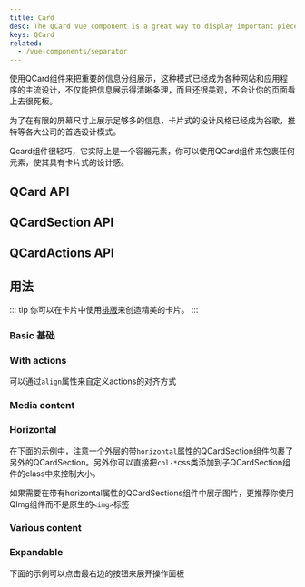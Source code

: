 ```yaml
---
title: Card
desc: The QCard Vue component is a great way to display important pieces of grouped content. It assists the viewer by containing and organizing information, while also setting up predictable expectations.
keys: QCard
related:
  - /vue-components/separator
---
```


使用QCard组件来把重要的信息分组展示，这种模式已经成为各种网站和应用程序的主流设计，不仅能把信息展示得清晰条理，而且还很美观，不会让你的页面看上去很死板。

为了在有限的屏幕尺寸上展示足够多的信息，卡片式的设计风格已经成为谷歌，推特等各大公司的首选设计模式。

Qcard组件很轻巧，它实际上是一个容器元素，你可以使用QCard组件来包裹任何元素，使其具有卡片式的设计感。

## QCard API
<doc-api file="QCard" />

## QCardSection API
<doc-api file="QCardSection" />

## QCardActions API
<doc-api file="QCardActions" />

## 用法

::: tip
你可以在卡片中使用[排版](/style/typography)来创造精美的卡片。
:::

### Basic 基础
<doc-example title="Basic cards" file="QCard/Basic" />

### With actions
<doc-example title="Cards with actions" file="QCard/Actions" />

可以通过`align`属性来自定义actions的对齐方式

<doc-example title="Aligning actions" file="QCard/ActionsAlignment" />

### Media content
<doc-example title="Cards with media content" file="QCard/Media" />

<doc-example title="Card with video" file="QCard/Video" />

<doc-example title="Card with parallax" file="QCard/Parallax" />

### Horizontal

在下面的示例中，注意一个外层的带`horizontal`属性的QCardSection组件包裹了另外的QCardSection。另外你可以直接把`col-*`css类添加到子QCardSection组件的class中来控制大小。

如果需要在带有horizontal属性的QCardSections组件中展示图片，更推荐你使用QImg组件而不是原生的`<img>`标签

<doc-example title="Basic horizontal" file="QCard/HorizontalBasic" />

<doc-example title="More involved examples" file="QCard/HorizontalMoreInvolved" />

### Various content
<doc-example title="Various content" file="QCard/VariousContent" />

<doc-example title="Table" file="QCard/Table" />

<doc-example title="Tabs" file="QCard/Tabs" />

### Expandable

下面的示例可以点击最右边的按钮来展开操作面板
<doc-example title="Expandable" file="QCard/Expandable" />
